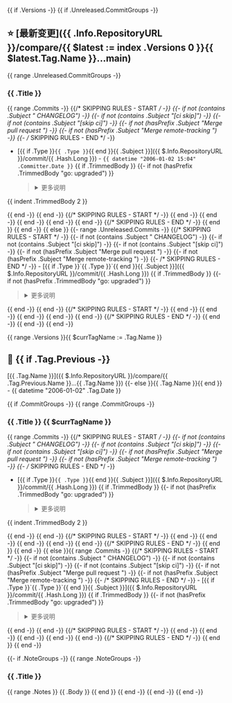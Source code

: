 {{ if .Versions -}}
{{ if .Unreleased.CommitGroups -}}
<a name="unreleased"></a>

## ⭐ [最新变更]({{ .Info.RepositoryURL }}/compare/{{ $latest := index .Versions 0 }}{{ $latest.Tag.Name }}...main)

{{ range .Unreleased.CommitGroups -}}

### {{ .Title }}

{{ range .Commits -}}
{{/* SKIPPING RULES - START */ -}}
{{- if not (contains .Subject " CHANGELOG") -}}
{{- if not (contains .Subject "[ci skip]") -}}
{{- if not (contains .Subject "[skip ci]") -}}
{{- if not (hasPrefix .Subject "Merge pull request ") -}}
{{- if not (hasPrefix .Subject "Merge remote-tracking ") -}}
{{- /* SKIPPING RULES - END */ -}}
- [{{ if .Type }}`{{ .Type }}`{{ end }}{{ .Subject }}]({{ $.Info.RepositoryURL }}/commit/{{ .Hash.Long }}) - `{{ datetime "2006-01-02 15:04" .Committer.Date }}`
{{ if .TrimmedBody }}
{{- if not (hasPrefix .TrimmedBody "go: upgraded") }}
  <blockquote><details>
  <summary style="cursor:pointer">更多说明</summary>

{{ indent .TrimmedBody 2 }}

  </details></blockquote>
{{ end -}}
{{ end -}}
{{/* SKIPPING RULES - START */ -}}
{{ end -}}
{{ end -}}
{{ end -}}
{{ end -}}
{{ end -}}
{{/* SKIPPING RULES - END */ -}}
{{ end }}
{{ end -}}
{{ else }}
{{- range .Unreleased.Commits -}}
{{/* SKIPPING RULES - START */ -}}
{{- if not (contains .Subject " CHANGELOG") -}}
{{- if not (contains .Subject "[ci skip]") -}}
{{- if not (contains .Subject "[skip ci]") -}}
{{- if not (hasPrefix .Subject "Merge pull request ") -}}
{{- if not (hasPrefix .Subject "Merge remote-tracking ") -}}
{{- /* SKIPPING RULES - END */ -}}
- [{{ if .Type }}`{{ .Type }}`{{ end }}{{ .Subject }}]({{ $.Info.RepositoryURL }}/commit/{{ .Hash.Long }})
{{ if .TrimmedBody }}
{{- if not (hasPrefix .TrimmedBody "go: upgraded") }}
  <blockquote><details>
  <summary style="cursor:pointer">更多说明</summary>

{{ indent .TrimmedBody 2 }}

  </details></blockquote>
{{ end -}}
{{ end -}}
{{/* SKIPPING RULES - START */ -}}
{{ end -}}
{{ end -}}
{{ end -}}
{{ end -}}
{{ end -}}
{{/* SKIPPING RULES - END */ -}}
{{ end -}}
{{ end -}}
{{ end -}}

{{ range .Versions }}{{ $currTagName := .Tag.Name }}<a name="{{ $currTagName }}"></a>

## 🔖 {{ if .Tag.Previous -}}
[{{ .Tag.Name }}]({{ $.Info.RepositoryURL }}/compare/{{ .Tag.Previous.Name }}...{{ .Tag.Name }})
{{- else }}{{ .Tag.Name }}{{ end }} - {{ datetime "2006-01-02" .Tag.Date }}

{{ if .CommitGroups -}}
{{ range .CommitGroups -}}
### {{ .Title }} {{ $currTagName }}

{{ range .Commits -}}
{{/* SKIPPING RULES - START */ -}}
{{- if not (contains .Subject " CHANGELOG") -}}
{{- if not (contains .Subject "[ci skip]") -}}
{{- if not (contains .Subject "[skip ci]") -}}
{{- if not (hasPrefix .Subject "Merge pull request ") -}}
{{- if not (hasPrefix .Subject "Merge remote-tracking ") -}}
{{- /* SKIPPING RULES - END */ -}}
- [{{ if .Type }}`{{ .Type }}`{{ end }}{{ .Subject }}]({{ $.Info.RepositoryURL }}/commit/{{ .Hash.Long }})
{{ if .TrimmedBody }}
{{- if not (hasPrefix .TrimmedBody "go: upgraded") }}
  <blockquote><details>
  <summary style="cursor:pointer">更多说明</summary>

{{ indent .TrimmedBody 2 }}

  </details></blockquote>
{{ end -}}
{{ end -}}
{{/* SKIPPING RULES - START */ -}}
{{ end -}}
{{ end -}}
{{ end -}}
{{ end -}}
{{ end -}}
{{/* SKIPPING RULES - END */ -}}
{{ end }}
{{ end -}}
{{ else }}{{ range .Commits -}}
{{/* SKIPPING RULES - START */ -}}
{{- if not (contains .Subject " CHANGELOG") -}}
{{- if not (contains .Subject "[ci skip]") -}}
{{- if not (contains .Subject "[skip ci]") -}}
{{- if not (hasPrefix .Subject "Merge pull request ") -}}
{{- if not (hasPrefix .Subject "Merge remote-tracking ") -}}
{{- /* SKIPPING RULES - END */ -}}
- [{{ if .Type }}`{{ .Type }}`{{ end }}{{ .Subject }}]({{ $.Info.RepositoryURL }}/commit/{{ .Hash.Long }})
{{ if .TrimmedBody }}
{{- if not (hasPrefix .TrimmedBody "go: upgraded") }}
  <blockquote><details>
  <summary style="cursor:pointer">更多说明</summary>

{{ indent .TrimmedBody 2 }}

  </details></blockquote>
{{ end -}}
{{ end -}}
{{/* SKIPPING RULES - START */ -}}
{{ end -}}
{{ end -}}
{{ end -}}
{{ end -}}
{{ end -}}
{{/* SKIPPING RULES - END */ -}}
{{ end }}
{{ end -}}

{{- if .NoteGroups -}}
{{ range .NoteGroups -}}

### {{ .Title }}

{{ range .Notes }}
{{ .Body }}
{{ end }}
{{ end -}}
{{ end -}}
{{ end -}}
